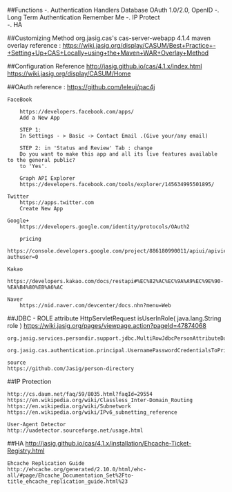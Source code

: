 ##Functions
  -. Authentication Handlers
      Database
      OAuth 1.0/2.0, OpenID
  -. Long Term Authentication
      Remember Me
  -. IP Protect     
  -. HA
  
##Customizing Method
	org.jasig.cas's cas-server-webapp 4.1.4 maven overlay
	reference : https://wiki.jasig.org/display/CASUM/Best+Practice+-+Setting+Up+CAS+Locally+using+the+Maven+WAR+Overlay+Method

##Configuration Reference
	http://jasig.github.io/cas/4.1.x/index.html
	https://wiki.jasig.org/display/CASUM/Home
	
##OAuth
	reference : https://github.com/leleuj/pac4j

	
	FaceBook
	
		https://developers.facebook.com/apps/
		Add a New App
		
		STEP 1:
		In Settings - > Basic -> Contact Email .(Give your/any email)
		
		STEP 2: in 'Status and Review' Tab : change
		Do you want to make this app and all its live features available to the general public?
		to 'Yes'.
		
		Graph API Explorer
		https://developers.facebook.com/tools/explorer/145634995501895/	

	Twitter
		https://apps.twitter.com
		Create New App
		
	Google+
		https://developers.google.com/identity/protocols/OAuth2

		pricing
			https://console.developers.google.com/project/886180990011/apiui/apiview/plus/quotas?authuser=0
		
	Kakao
		https://developers.kakao.com/docs/restapi#%EC%82%AC%EC%9A%A9%EC%9E%90-%EA%B4%80%EB%A6%AC
		
	Naver
		https://nid.naver.com/devcenter/docs.nhn?menu=Web
			
				
##JDBC - ROLE attribute
	HttpServletRequest isUserInRole( java.lang.String role )
	https://wiki.jasig.org/pages/viewpage.action?pageId=47874068
	
	org.jasig.services.persondir.support.jdbc.MultiRowJdbcPersonAttributeDao
	   org.jasig.cas.authentication.principal.UsernamePasswordCredentialsToPrincipalResolver
	
	source
	https://github.com/Jasig/person-directory			
			     
##IP Protection

	http://cs.daum.net/faq/59/8035.html?faqId=29554
	https://en.wikipedia.org/wiki/Classless_Inter-Domain_Routing
	https://en.wikipedia.org/wiki/Subnetwork
	https://en.wikipedia.org/wiki/IPv6_subnetting_reference
	
	User-Agent Detector
	http://uadetector.sourceforge.net/usage.html

##HA
	http://jasig.github.io/cas/4.1.x/installation/Ehcache-Ticket-Registry.html

	Ehcache Replication Guide
	http://ehcache.org/generated/2.10.0/html/ehc-all/#page/Ehcache_Documentation_Set%2Fto-title_ehcache_replication_guide.html%23
	
	
